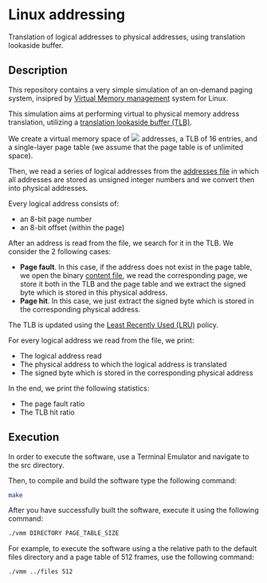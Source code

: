 # Linux addressing
Translation of logical addresses to physical addresses, using translation lookaside buffer.

## Description
This repository contains a very simple simulation of an on-demand paging system, insipred by [Virtual Memory management](https://en.wikipedia.org/wiki/Virtual_memory) system for Linux.

This simulation aims at performing virtual to physical memory address translation, utilizing a [translation lookaside buffer (TLB)](https://en.wikipedia.org/wiki/Translation_lookaside_buffer).

We create a virtual memory space of <img src="https://render.githubusercontent.com/render/math?math=2^16"> addresses, a TLB of 16 entries, and a single-layer page table (we assume that the page table is of unlimited space).

Then, we read a series of logical addresses from the [addresses file](/files/addresses.txt) in which all addresses are stored as unsigned integer numbers and we convert then into physical addresses.

Every logical address consists of:
* an 8-bit page number
* an 8-bit offset (within the page)

After an address is read from the file, we search for it in the TLB. We consider the 2 following cases:
* <b>Page fault</b>. In this case, if the address does not exist in the page table, we open the binary [content file](/files/BACKING_STORE.bin), we read the corresponding page, we store it both in the TLB and the page table and we extract the signed byte which is stored in this physical address.
* <b>Page hit</b>. In this case, we just extract the signed byte which is stored in the corresponding physical address.

The TLB is updated using the [Least Recently Used (LRU)](https://en.wikipedia.org/wiki/Cache_replacement_policies#Least_recently_used_(LRU)) policy.

For every logical address we read from the file, we print:
* The logical address read
* The physical address to which the logical address is translated
* The signed byte which is stored in the corresponding physical address

In the end, we print the following statistics:
* The page fault ratio
* The TLB hit ratio

## Execution
In order to execute the software, use a Terminal Emulator and navigate to the src directory.

Then, to compile and build the software type the following command:
```bash
make
```

After you have successfully built the software, execute it using the following command:
```bash
./vmm DIRECTORY PAGE_TABLE_SIZE
```

For example, to execute the software using a the relative path to the default files directory and a page table of 512 frames, use the following command:
```bash
./vmm ../files 512
```
